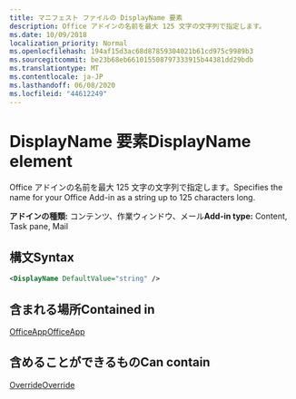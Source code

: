 ```yaml
---
title: マニフェスト ファイルの DisplayName 要素
description: Office アドインの名前を最大 125 文字の文字列で指定します。
ms.date: 10/09/2018
localization_priority: Normal
ms.openlocfilehash: 194af15d3ac68d87859304021b61cd975c9989b3
ms.sourcegitcommit: be23b68eb661015508797333915b44381dd29bdb
ms.translationtype: MT
ms.contentlocale: ja-JP
ms.lasthandoff: 06/08/2020
ms.locfileid: "44612249"
---
```

# <a name="displayname-element"></a><span data-ttu-id="9641b-103">DisplayName 要素</span><span class="sxs-lookup"><span data-stu-id="9641b-103">DisplayName element</span></span>

<span data-ttu-id="9641b-104">Office アドインの名前を最大 125 文字の文字列で指定します。</span><span class="sxs-lookup"><span data-stu-id="9641b-104">Specifies the name for your Office Add-in as a string up to 125 characters long.</span></span>

<span data-ttu-id="9641b-105">**アドインの種類:** コンテンツ、作業ウィンドウ、メール</span><span class="sxs-lookup"><span data-stu-id="9641b-105">**Add-in type:** Content, Task pane, Mail</span></span>

## <a name="syntax"></a><span data-ttu-id="9641b-106">構文</span><span class="sxs-lookup"><span data-stu-id="9641b-106">Syntax</span></span>

```XML
<DisplayName DefaultValue="string" />
```

## <a name="contained-in"></a><span data-ttu-id="9641b-107">含まれる場所</span><span class="sxs-lookup"><span data-stu-id="9641b-107">Contained in</span></span>

[<span data-ttu-id="9641b-108">OfficeApp</span><span class="sxs-lookup"><span data-stu-id="9641b-108">OfficeApp</span></span>](officeapp.md)


## <a name="can-contain"></a><span data-ttu-id="9641b-109">含めることができるもの</span><span class="sxs-lookup"><span data-stu-id="9641b-109">Can contain</span></span>

[<span data-ttu-id="9641b-110">Override</span><span class="sxs-lookup"><span data-stu-id="9641b-110">Override</span></span>](override.md)

